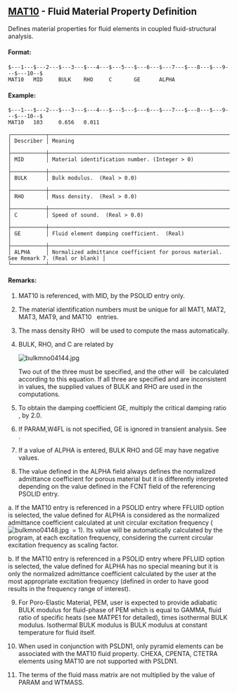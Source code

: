 ## [MAT10](https://help.hexagonmi.com/bundle/MSC_Nastran_2022.4/page/Nastran_Combined_Book/qrg/bulkmno/TOC.MAT10.xhtml) - Fluid Material Property Definition

Defines material properties for fluid elements in coupled fluid-structural analysis.

#### Format:

```nastran
$---1---$---2---$---3---$---4---$---5---$---6---$---7---$---8---$---9---$---10--$
MAT10   MID     BULK    RHO     C       GE      ALPHA                           
```
#### Example:

```nastran
$---1---$---2---$---3---$---4---$---5---$---6---$---7---$---8---$---9---$---10--$
MAT10   103     0.656   0.011                                                   
```
```text
┌───────────┬──────────────────────────────────────────────────────────────────────────────────────┐
│ Describer │ Meaning                                                                              │
├───────────┼──────────────────────────────────────────────────────────────────────────────────────┤
│ MID       │ Material identification number. (Integer > 0)                                        │
├───────────┼──────────────────────────────────────────────────────────────────────────────────────┤
│ BULK      │ Bulk modulus.  (Real > 0.0)                                                          │
├───────────┼──────────────────────────────────────────────────────────────────────────────────────┤
│ RHO       │ Mass density.  (Real > 0.0)                                                          │
├───────────┼──────────────────────────────────────────────────────────────────────────────────────┤
│ C         │ Speed of sound.  (Real > 0.0)                                                        │
├───────────┼──────────────────────────────────────────────────────────────────────────────────────┤
│ GE        │ Fluid element damping coefficient.  (Real)                                           │
├───────────┼──────────────────────────────────────────────────────────────────────────────────────┤
│ ALPHA     │ Normalized admittance coefficient for porous material. See Remark 7. (Real or blank) │
└───────────┴──────────────────────────────────────────────────────────────────────────────────────┘
```
#### Remarks:

1. MAT10 is referenced, with MID, by the PSOLID entry only.

2. The material identification numbers must be unique for all MAT1, MAT2, MAT3, MAT9, and MAT10   entries.

3. The mass density RHO   will be used to compute the mass automatically.

4. BULK, RHO, and C are related by

     ![bulkmno04144.jpg](https://help-be.hexagonmi.com/bundle/MSC_Nastran_2022.4/page/Nastran_Combined_Book/qrg/bulkmno/../../../assets/bulkmno04144.jpg?_LANG=enus)  

     Two out of the three must be specified, and the other will   be calculated according to this equation. If all three are specified and are inconsistent in values, the supplied values of BULK and RHO are used in the computations.

5. To obtain the damping coefficient GE, multiply the critical damping ratio   , by 2.0.

6. If PARAM,W4FL is not specified, GE is ignored in transient analysis. See  .

7. If a value of ALPHA is entered, BULK RHO and GE may have negative values.

8. The value defined in the ALPHA field always defines the normalized admittance coefficient for porous material but it is differently interpreted depending on the value defined in the FCNT field of the referencing PSOLID entry.

a. If the MAT10 entry is referenced in a PSOLID entry where FFLUID option is selected, the value defined for ALPHA is considered as the normalized admittance coefficient calculated at unit circular excitation frequency ( ![bulkmno04148.jpg](https://help-be.hexagonmi.com/bundle/MSC_Nastran_2022.4/page/Nastran_Combined_Book/qrg/bulkmno/../../../assets/bulkmno04148.jpg?_LANG=enus)  = 1). Its value will be automatically calculated by the program, at each excitation frequency, considering the current circular excitation frequency as scaling factor.

b. If the MAT10 entry is referenced in a PSOLID entry where PFLUID option is selected, the value defined for ALPHA has no special meaning but it is only the normalized admittance coefficient calculated by the user at the most appropriate excitation frequency (defined in order to have good results in the frequency range of interest).

9. For Poro-Elastic Material, PEM, user is expected to provide adiabatic BULK modulus for fluid-phase of PEM which is equal to GAMMA, fluid ratio of specific heats (see MATPE1 for detailed), times isothermal BULK modulus. Isothermal BULK modulus is BULK modulus at constant temperature for fluid itself.

10. When used in conjunction with PSLDN1, only pyramid elements can be associated with the MAT10 fluid property. CHEXA, CPENTA, CTETRA elements using MAT10 are not supported with PSLDN1.

11. The terms of the fluid mass matrix are not multiplied by the value of PARAM and WTMASS.


